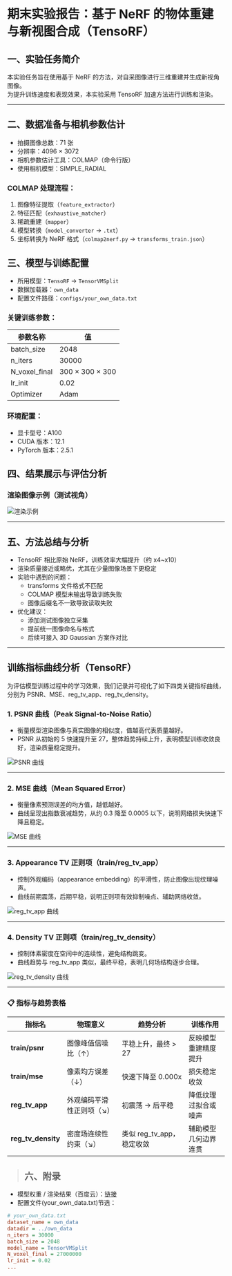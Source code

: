 # 期末实验报告：基于 NeRF 的物体重建与新视图合成（TensoRF）

## 一、实验任务简介

本实验任务旨在使用基于 NeRF 的方法，对自采图像进行三维重建并生成新视角图像。  
为提升训练速度和表现效果，本实验采用 TensoRF 加速方法进行训练和渲染。

---

## 二、数据准备与相机参数估计

- 拍摄图像总数：71 张  
- 分辨率：4096 × 3072  
- 相机参数估计工具：COLMAP（命令行版）  
- 使用相机模型：SIMPLE_RADIAL

### COLMAP 处理流程：

1. 图像特征提取（`feature_extractor`）  
2. 特征匹配（`exhaustive_matcher`）  
3. 稀疏重建（`mapper`）  
4. 模型转换（`model_converter` → `.txt`）  
5. 坐标转换为 NeRF 格式（`colmap2nerf.py` → `transforms_train.json`）


## 三、模型与训练配置

- 所用模型：`TensoRF` → `TensorVMSplit`
- 数据加载器：`own_data`
- 配置文件路径：`configs/your_own_data.txt`

### 关键训练参数：

| 参数名称      | 值              |
| ------------- | --------------- |
| batch_size    | 2048            |
| n_iters       | 30000           |
| N_voxel_final | 300 × 300 × 300 |
| lr_init       | 0.02            |
| Optimizer       | Adam            |
### 环境配置：

- 显卡型号：A100
- CUDA 版本：12.1
- PyTorch 版本：2.5.1

## 四、结果展示与评估分析

### 渲染图像示例（测试视角）

![渲染示例](https://github.com/irislovebest/TensoRF_qm/blob/main/000.png)

---

## 五、方法总结与分析

- TensoRF 相比原始 NeRF，训练效率大幅提升（约 x4~x10）
- 渲染质量接近或略优，尤其在少量图像场景下更稳定
- 实验中遇到的问题：
  - transforms 文件格式不匹配
  - COLMAP 模型未输出导致训练失败
  - 图像后缀名不一致导致读取失败
- 优化建议：
  - 添加测试图像独立采集
  - 提前统一图像命名与格式
  - 后续可接入 3D Gaussian 方案作对比

---



## 训练指标曲线分析（TensoRF）

为评估模型训练过程中的学习效果，我们记录并可视化了如下四类关键指标曲线，分别为 PSNR、MSE、reg_tv_app、reg_tv_density。

### 1. PSNR 曲线（Peak Signal-to-Noise Ratio）

- 衡量模型渲染图像与真实图像的相似度，值越高代表质量越好。
- PSNR 从初始的 5 快速提升至 27，整体趋势持续上升，表明模型训练收敛良好，渲染质量稳定提升。

![PSNR 曲线](psnr_curve_centered.png)

---

### 2. MSE 曲线（Mean Squared Error）

- 衡量像素预测误差的均方值，越低越好。
- 曲线呈现出指数衰减趋势，从约 0.3 降至 0.0005 以下，说明网络损失快速下降且稳定。

![MSE 曲线](train_mse.png)

---

### 3. Appearance TV 正则项（train/reg_tv_app）

- 控制外观编码（appearance embedding）的平滑性，防止图像出现纹理噪声。
- 曲线前期震荡，后期平稳，说明正则项有效抑制噪点、辅助网络收敛。

![reg_tv_app 曲线](train_reg_tv_app.png)

---

### 4. Density TV 正则项（train/reg_tv_density）

- 控制体素密度在空间中的连续性，避免结构跳变。
- 曲线趋势与 reg_tv_app 类似，最终平稳，表明几何场结构逐步合理。

![reg_tv_density 曲线](train_reg_tv_density.png)

---

### 📋 指标与趋势表格

| 指标名             | 物理意义                  | 趋势分析                  | 训练作用             |
| ------------------ | ------------------------- | ------------------------- | -------------------- |
| **train/psnr**     | 图像峰值信噪比（↑）       | 平稳上升，最终 > 27       | 反映模型重建精度提升 |
| **train/mse**      | 像素均方误差（↓）         | 快速下降至 0.000x         | 损失稳定收敛         |
| **reg_tv_app**     | 外观编码平滑性正则项（↘） | 初震荡 → 后平稳           | 降低纹理过拟合或噪声 |
| **reg_tv_density** | 密度场连续性约束（↘）     | 类似 reg_tv_app，稳定收敛 | 辅助模型几何边界连贯 |

> ## 六、附录

- 模型权重 / 渲染结果（百度云）：[链接](https://pan.baidu.com)
- 配置文件(your_own_data.txt)节选：

```ini
# your_own_data.txt
dataset_name = own_data
datadir = ../own_data
n_iters = 30000
batch_size = 2048
model_name = TensorVMSplit
N_voxel_final = 27000000
lr_init = 0.02
...
```
